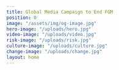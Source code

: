 ```yaml
---
title: Global Media Campaign to End FGM
position: 0
image: "/assets/img/og-image.jpg"
hero-image: "/uploads/hero.jpg"
video-image: "/uploads/video.jpg"
risk-image: "/uploads/risk.jpg"
culture-image: "/uploads/culture.jpg"
change-image: "/uploads/change.jpg"
layout: home
---
```


